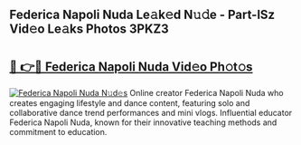 ## Federica Napoli Nuda Le𝚊k𝚎d N𝚞𝚍e - Part-lSz Vid𝚎o Le𝚊ks Photos 3PKZ3

# <h2><a href="http://fbf32i.evod.top/?m=Federica+Napoli+Nuda">🔗 👉🔴 Federica Napoli Nuda Vid𝚎o Ph𝚘t𝚘s</a></h2>

[![Federica Napoli Nuda N𝚞d𝚎s](https://i.imgur.com/8V9OHl7.gif)](http://fbf32i.evod.top/?m=Federica+Napoli+Nuda)
Online creator Federica Napoli Nuda who creates engaging lifestyle and dance content, featuring solo and collaborative dance trend performances and mini vlogs. Influential educator Federica Napoli Nuda, known for their innovative teaching methods and commitment to education. 
